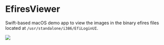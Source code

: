# EfiresViewer

Swift-based macOS demo app to view the images in the binary efires files located at `/usr/standalone/i386/EfiLoginUI`.

![](https://kainjow.com/images/efiresviewer.png)
